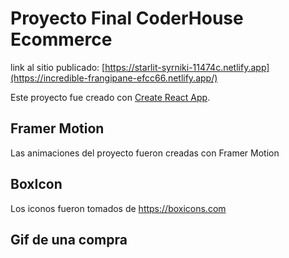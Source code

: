 # Proyecto Final CoderHouse Ecommerce

link al sitio publicado: [https://starlit-syrniki-11474c.netlify.app](https://incredible-frangipane-efcc66.netlify.app/)

Este proyecto fue creado con [Create React App](https://github.com/facebook/create-react-app).

## Framer Motion

Las animaciones del proyecto fueron creadas con Framer Motion

## BoxIcon

Los iconos fueron tomados de https://boxicons.com

## Gif de una compra




